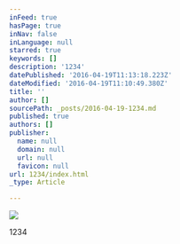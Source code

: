 ```yaml
---
inFeed: true
hasPage: true
inNav: false
inLanguage: null
starred: true
keywords: []
description: '1234'
datePublished: '2016-04-19T11:13:18.223Z'
dateModified: '2016-04-19T11:10:49.380Z'
title: ''
author: []
sourcePath: _posts/2016-04-19-1234.md
published: true
authors: []
publisher:
  name: null
  domain: null
  url: null
  favicon: null
url: 1234/index.html
_type: Article

---
```

![](https://the-grid-user-content.s3-us-west-2.amazonaws.com/9fb271b6-8b14-4fe6-97fd-bdc8177459fa.jpg)

1234